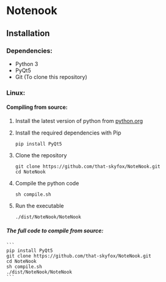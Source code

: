 # Notenook
## Installation
### Dependencies:
- Python 3
- PyQt5
- Git (To clone this repository)

### Linux:

#### Compiling from source:

1. Install the latest version of python from [python.org](https://www.python.org)

2. Install the required dependencies with Pip
    ```
    pip install PyQt5
    ```
3. Clone the repository 
    ```
    git clone https://github.com/that-skyfox/NoteNook.git
    cd NoteNook
    ```

3. Compile the python code
    ```
    sh compile.sh
    ```
4. Run the executable
    ```
    ./dist/NoteNook/NoteNook
    ```

##### The full code to compile from source:

    ```
    pip install PyQt5
    git clone https://github.com/that-skyfox/NoteNook.git
    cd NoteNook
    sh compile.sh
    ./dist/NoteNook/NoteNook
    ```